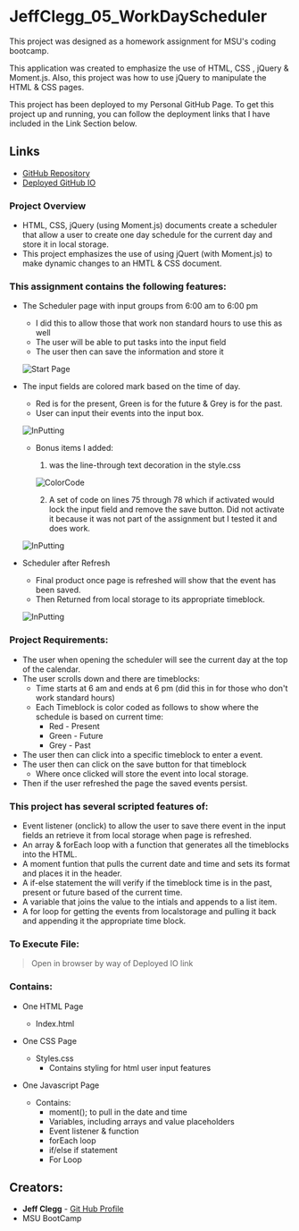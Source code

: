 # JeffClegg_05_WorkDayScheduler

This project was designed as a homework assignment for MSU's coding bootcamp. 

This application was created to emphasize the use of HTML, CSS , jQuery & Moment.js. Also, this project was  how to use jQuery to manipulate the HTML & CSS pages.

This project has been deployed to my Personal GitHub Page. To get this project up and running, you can follow the deployment links that I have included in the Link Section below.

## Links

* [GitHub Repository](https://github.com/JC72/JeffClegg_05_WorkDayScheduler)
* [Deployed GitHub IO](https://jc72.github.io/JeffClegg_05_WorkDayScheduler/) 

### Project Overview
* HTML, CSS, jQuery (using Moment.js) documents create a scheduler that allow a user to create one day schedule for the current day and store it in local storage.
* This project emphasizes the use of using jQuert (with Moment.js) to make dynamic changes to an HMTL & CSS document.

### This assignment contains the following features: 
* The Scheduler page with input groups from 6:00 am to 6:00 pm
    * I did this to allow those that work non standard hours to use this as well
    * The user will be able to put tasks into the input field
    * The user then can save the information and store it

    ![Start Page](https://github.com/JC72/JeffClegg_05_WorkDayScheduler/blob/main/Assets/images/ScreenShots/Start.png)

* The input fields are colored mark based on the time of day.
    * Red is for the present, Green is for the future & Grey is for the past.
    * User can input their events into the input box.

    ![InPutting](https://github.com/JC72/JeffClegg_05_WorkDayScheduler/blob/main/Assets/images/ScreenShots/inputing.png)

    * Bonus items I added:
        1. was the line-through text decoration in the style.css

        ![ColorCode](https://github.com/JC72/JeffClegg_05_WorkDayScheduler/blob/main/Assets/images/ScreenShots/colorcode.png)

        2. A set of code on lines 75 through 78 which if activated would lock the input field and remove the save button.  Did not activate it because it was not part of the assignment but I tested it and does work.

    ![InPutting](https://github.com/JC72/JeffClegg_05_WorkDayScheduler/blob/main/Assets/images/ScreenShots/locknosave.png)

* Scheduler after Refresh
    * Final product once page is refreshed will show that the event has been saved.
    * Then Returned from local storage to its appropriate timeblock.

    ![InPutting](https://github.com/JC72/JeffClegg_05_WorkDayScheduler/blob/main/Assets/images/ScreenShots/Refresh.png)

### Project Requirements: 

* The user when opening the scheduler will see the current day at the top of the calendar.
* The user scrolls down and there are timeblocks: 
    * Time starts at 6 am and ends at 6 pm (did this in for those who don't work standard hours)
    * Each Timeblock is color coded as follows to show where the schedule is based on  current time:
        * Red - Present
        * Green - Future
        * Grey - Past
* The user then can click into a specific timeblock to enter a event.
* The user then can click on the save button for that timeblock
    * Where once clicked will store the event into local storage.
* Then if the user refreshed the page the saved events persist.     

### This project has several scripted features of: 
* Event listener (onclick) to allow the user to save there event in the input fields an retrieve it from local storage when page is refreshed.
* An array & forEach loop with a function that generates all the timeblocks into the HTML.
* A moment funtion that pulls the current date and time and sets its format and places it in the header.
* A if-else statement the will verify if the timeblock time is in the past, present or future based of the current time. 
* A variable that joins the value to the intials and appends to a list item.
* A for loop for getting the events from localstorage and pulling it back and appending it the appropriate time block.

### To Execute File:
> Open in browser by way of Deployed IO link

### Contains: 
* One HTML Page
    * Index.html 

* One CSS Page
    * Styles.css
        * Contains styling for html user input features
        
* One Javascript Page
    * Contains:
        * moment(); to pull in the date and time 
        * Variables, including arrays and value placeholders
        * Event listener & function
        * forEach loop
        * if/else if statement
        * For Loop

## Creators:

* **Jeff Clegg** - [Git Hub Profile](https://github.com/JC72)
* MSU BootCamp